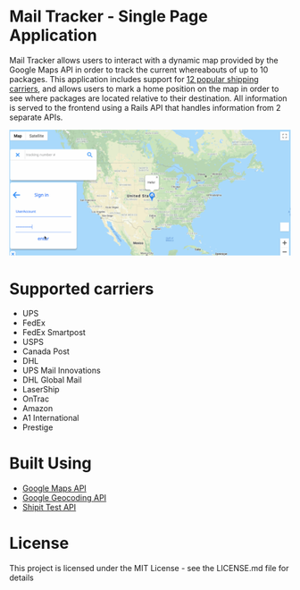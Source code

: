 # Mail Tracker - Single Page Application

Mail Tracker allows users to interact with a dynamic map provided by the Google Maps API in order to track the current whereabouts of up to 10 packages. This application includes support for [12 popular shipping carriers](#Supported-carriers), and allows users to mark a home position on the map in order to see where packages are located relative to their destination. All information is served to the frontend using a Rails API that handles information from 2 separate APIs.

![](images/site2.gif)

# Supported carriers

* UPS
* FedEx
* FedEx Smartpost
* USPS
* Canada Post
* DHL
* UPS Mail Innovations
* DHL Global Mail
* LaserShip
* OnTrac
* Amazon
* A1 International
* Prestige

# Built Using

* [Google Maps API](https://developers.google.com/maps/documentation/javascript/tutorial)
* [Google Geocoding API](https://developers.google.com/maps/documentation/geocoding/start)
* [Shipit Test API](https://www.npmjs.com/package/shipit)

# License

This project is licensed under the MIT License - see the LICENSE.md file for details
